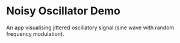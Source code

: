 # Noisy Oscillator Demo

An app visualising jittered oscillatory signal (sine wave with random frequency modulation).
